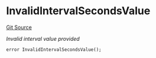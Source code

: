 # InvalidIntervalSecondsValue
[Git Source](https://github.com/nayms/contracts-v3/blob/ea2c06f70609c813d27d424e0330651d3c634d21/src/shared/CustomErrors.sol)

*Invalid interval value provided*


```solidity
error InvalidIntervalSecondsValue();
```

